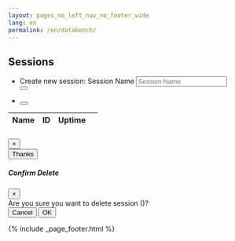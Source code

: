 ```yaml
---
layout: pages_no_left_nav_no_footer_wide
lang: en
permalink: /en/databench/
---
```


<!-- Content starts -->

<div class="databench-authenticated">
<section>
  <h2 class="databench-title">Sessions</h2>
</section>
<section id="main_section">
    <div class="session-list card panel-default">
      <nav class="navbar navbar-expand-sm" id="navbar-functions">
        <ul class="nav navbar-nav">
            <li class="nav-item dataTables_filter">
              <form class="session-add form-inline">
                <div class="form-group mx-sm-3 mb-2">
                  Create new session: 
                  <label for="sessionName" class="sr-only">Session Name</label>
                  <input class="form-control session-add-control" id="sessionName" name="name" placeholder="Session Name">
                </div>
                <button type="submit" class="fa fa-plus btn btn-primary mb-2"></button>
                <div class="form-group" id="errorDiv"><span class="error-span"></span></div>
              </form>
            </li>
            <li class="nav-item">
              <button type="submit" class="fa fa-sync table-refresh btn btn-light"></button>
            </li>
        </ul>
      </nav>
      <div class="progress session-table-progress progress-bar-striped">
        <div class="cadc-progress progress-bar" role="progressbar" aria-valuenow="100" aria-valuemin="100" aria-valuemax="100">
        </div>
      </div>
      <div id="sessions" class="table-responsive">
        <div class="card-body">
           <table id="session_table" class="table table-sm table-hover table-responsive-md dataTable">
             <thead>
               <tr>
                 <th>Name</th>
                 <th>ID</th>
                 <th>Uptime</th>
                 <th></th>
               </tr>
             </thead>
             <tbody>
             </tbody>
           </table>          
        </div>
    </div> 
    </div></section>
</div>

<div class="databench-anonymous d-none">
    <div class="info-panel card panel-default">
        <div class="card-body">
            <span class="info-span"></span>
        </div>
    </div>
</div>


<!-- Info/Error Modal -->
<!-- Displayed when anything other than a 401 or 200 is returned -->
<div class="modal fade" id="infoModal" tabindex="-1" role="dialog" aria-labelledby="exampleModalLongTitle" aria-hidden="true">
  <div class="modal-dialog" role="document">
    <div class="modal-content">
      <div class="modal-header">
        <h5 class="modal-title" id="infoModalLongTitle"></h5>
        <button type="button" class="close" data-dismiss="modal" aria-label="Close">
          <span aria-hidden="true">&times;</span>
        </button>
      </div>
      <div class="modal-body">
        <span class="info-span"></span>
      </div>
      <div id="infoThanks" class="modal-footer">
        <button type="button" class="btn btn-secondary" data-dismiss="modal">Thanks</button>
      </div>
    </div>
  </div>
</div>


<!-- Confirm Modal -->
<!-- Displayed on delete for confirmation -->
<div class="modal" id="deleteModal" tabindex="-1" role="dialog" aria-labelledby="deleteModal" aria-hidden="true">
  <div class="modal-dialog" role="document">
    <div class="modal-content">
      <div class="modal-header">
        <h5 class="modal-title" id="deleteModalLongTitle">Confirm Delete</h5>
        <button type="button" class="close" data-dismiss="modal" aria-label="Close">
          <span aria-hidden="true">&times;</span>
        </button>
      </div>
      <div class="modal-body">
        Are you sure you want to delete session <span class="delete-name"></span> (<span class="delete-session-id"></span>)?
      </div>
      <div class="modal-footer">
        <button type="button" class="btn btn-secondary" data-dismiss="modal">Cancel</button>
        <button type="button" id="delete_ok" class="btn btn-secondary" data-dismiss="modal">OK</button>
      </div>
    </div>
  </div>
</div>

<!-- Content ends -->

{% include _page_footer.html %}

<!-- fontawesome *should* be included in the header -->
<link rel="stylesheet" href="https://use.fontawesome.com/releases/v5.2.0/css/all.css" integrity="sha384-hWVjflwFxL6sNzntih27bfxkr27PmbbK/iSvJ+a4+0owXq79v+lsFkW54bOGbiDQ" crossorigin="anonymous">        

<!-- DataTables includes this page requires -->
<link rel="stylesheet" href="https://cdn.datatables.net/1.10.19/css/dataTables.bootstrap4.min.css" integrity="sha384-EkHEUZ6lErauT712zSr0DZ2uuCmi3DoQj6ecNdHQXpMpFNGAQ48WjfXCE5n20W+R" crossorigin="anonymous">
<script src="https://cdn.datatables.net/1.10.19/js/jquery.dataTables.min.js" integrity="sha384-rgWRqC0OFPisxlUvl332tiM/qmaNxnlY46eksSZD84t+s2vZlqGeHrncwIRX7CGp" crossorigin="anonymous"></script>
<script src="https://cdn.datatables.net/1.10.19/js/dataTables.bootstrap4.min.js" integrity="sha384-uiSTMvD1kcI19sAHJDVf68medP9HA2E2PzGis9Efmfsdb8p9+mvbQNgFhzii1MEX" crossorigin="anonymous"></script>


<script type="application/javascript">
        
  $(document).ready(function () {
 
     var sessionTable = $("#session_table").dataTable({
          ajax: {
            type   : "GET",
            url    : 'http://databench.canfar.net/quarry/session',
            xhrFields : { withCredentials:true },
            dataType: "text",  
            dataSrc: function( data ) {
             var jsonTableData = [];
              var dataArray = data.split("\n");
              for (i=0; i< dataArray.length - 1; i++) {
                 var rowData = dataArray[i].split("\t");
                  var tmpJson = {
                    "Name": "<a href=\"" + rowData[2] + "\" target=\"_blank\">" + rowData[1] + "</a>",
                    "ID": rowData[0],
                    "Uptime": rowData[3],
                    "Action": "<i class=\"fas fa-ban\" sessionid=\"" + rowData[0] + "\" sessionname=\"" + rowData[1] + "\"></i>"
                  };
                  jsonTableData.push(tmpJson);
              };
              
            setProgressBar(false);
            return jsonTableData;
          }
        },
        columns: [
          {"data" : "Name"},
          {"data" : "ID"},
          {"data" : "Uptime"},
          {"data" : "Action"}
        ],
        columnDefs: [
            { width: 20, targets: 3 }
        ],
      });
         
     // Add listeners
     
     // Required so that delete icon function works after ajax data refresh
     // https://datatables.net/reference/event/init
     $('#session_table').on( 'init.dt', function () {
        setProgressBar(false);
        addDeleteListeners();
     } );
         
    // From cadc.user.js. Listens for when user logs in
    userManager.subscribe(cadc.web.events.onUserLoad,
      function (event, data)
      {
        // Check to see if user is logged in or not        
        if (typeof(data.error) != "undefined") {                
            var errorMsg = "";
            if (data.errorStatus === 401) {
                errorMsg = "<em>" + data.errorStatus + " " + data.error + "</em>. Please log in to use Databench.";
            } else {
                errorMsg = "Unable to list sessions: " + data.errorStatus + " " + data.error ;
            }
            setInfoPanel(errorMsg);        
        } else {
            setSessionPanel();
         }          
    });
      
    $('.table-refresh').click(function() {
    
     $('#refreshButton').click(function(){
       $(this).addClass('fa-spin');
       var el = $(this);
       fleetTable.ajax.reload(function() {
           el.removeClass('fa-spin');
       });
    });
    
    
        reloadSessionTable();
    });
        
    $('.session-add').submit(function () {
      var $_form = $(this);
      var formData = $_form.serialize();
      addDatabenchSession(formData); 
      
      // allow form submit to be ajax, performed in addDatabenchSession
      return false;
    });
    
    // From delete modal
    $('#delete_ok').click(function () {
      rmDatabenchSession($('.delete-session-id').text());    
       
      // Leave panel up until ajax call returns
      false;
    });
                      
  });  // end $(document).ready... 
  
    
  // ---------------- databench.canfar.net ajax functions & response handlers ---------------
  
  function reloadSessionTable() {
    // Pass in addDeleteListeners() as the callback so the 
    // delete icons will work
    setProgressBar(true);
    $('#session_table').DataTable().ajax.reload(addDeleteListeners);
  };
  
  function setProgressBar(busy) {
    if (busy === true) {
      $('.session-table-progress').addClass('progress-bar-striped');
   } else {
      $('.session-table-progress').removeClass('progress-bar-striped');
   }
  };
  
  
  function handleAjaxFail(callType, message) {
    setProgressBar(false);
    
    //Option: to make sure error messages are correct, 
    // can add specific messages here
    switch (callType) {
      case 1:
      case 2:
      //  $('#deleteModal').modal('hide');
        break;
      case 0:
        default:
          break;
    };
      
    var errorMsg = "";    
    switch (message.status) {
      case 401:
        errorMsg = "<em>" + message.status + " " + message.responseText + "</em>. Please log in to use Databench.";
        setInfoPanel(errorMsg);
        break;
      default:
        errorMsg = "Unable to list sessions: " + message.status + ":  " + message.responseText;
        setInfoModal("Error", errorMsg, false);     
        break;
    };
  };
  
  function addDatabenchSession(formData) {
    setProgressBar(true);
    setInfoModal("Pease wait ", "Processing request... (may take up to 10 seconds)", true);
    $.ajax({ 
       xhrFields: { withCredentials: true },
       url: "http://databench.canfar.net/quarry/session",
       method: "POST",
       data: formData
     }).done(function (data) {
        $('#infoModal').modal('hide');
        // clear form
        $(".session-add input").val("");
        // Refresh session list
        reloadSessionTable();
     }).fail(function (message) {
       // Option: possibly put error beside form
       // setFormError(message.status, "Unable to add session: " + message.status + ": " + message.responseText);
       handleAjaxFail(1, message);
     });  
  };
  
  function rmDatabenchSession(sessionID) {
    setProgressBar(true);
    clearDeleteModal();
    setInfoModal("Pease wait ", "Processing request...", true);
    $.ajax({ 
       xhrFields: { withCredentials: true },
       url: "http://databench.canfar.net/quarry/session/" + sessionID,
       method: "DELETE"
     }).done(function (data) {
       // Refresh session list
       $('#infoModal').modal('hide');
       reloadSessionTable();
     }).fail(function (message) {
       handleAjaxFail(2, message);
     });  
  };
  
  function addDeleteListeners() {
      $('.fa-ban').click(function () {
        setDeleteModal(this.getAttribute("sessionid"), this.getAttribute("sessionname"));
      });
  };
    
  // ------------ Panel & modal management functions --------------
  
  function setInfoPanel(errorMsg) {
    $('.info-span').html(errorMsg);
    $('.databench-authenticated').addClass('d-none');
    $('.databench-anonymous').removeClass('d-none');
  };
  
  function setSessionPanel() {
    $('.databench-authenticated').removeClass('d-none');
    $('.databench-anonymous').addClass('d-none');
  };
  
  function setInfoModal(title, msg, hideThanks) {    
    $('.info-span').html(msg);
    $('#infoModalLongTitle').html(title);
    $('#infoModal').modal('show');
    
    if (hideThanks === true) {
      $('#infoThanks').addClass('d-none');
    } else {
      $('#infoThanks').removeClass('d-none');
    }
  };
  
  function setDeleteModal(sessionId, sessionName) {
    $('#deleteModal').modal('show');
    $('.delete-name').html(sessionName);
    $('.delete-session-id').html(sessionId);
  };
  
  function clearDeleteModal() {
    $('#deleteModal').modal('hide');
    $('.delete-name').html("");
    $('.delete-session-id').html("");
  };

  function setFormError(title, msg) {    
    $('.error-span').html(msg);
  };

</script>
